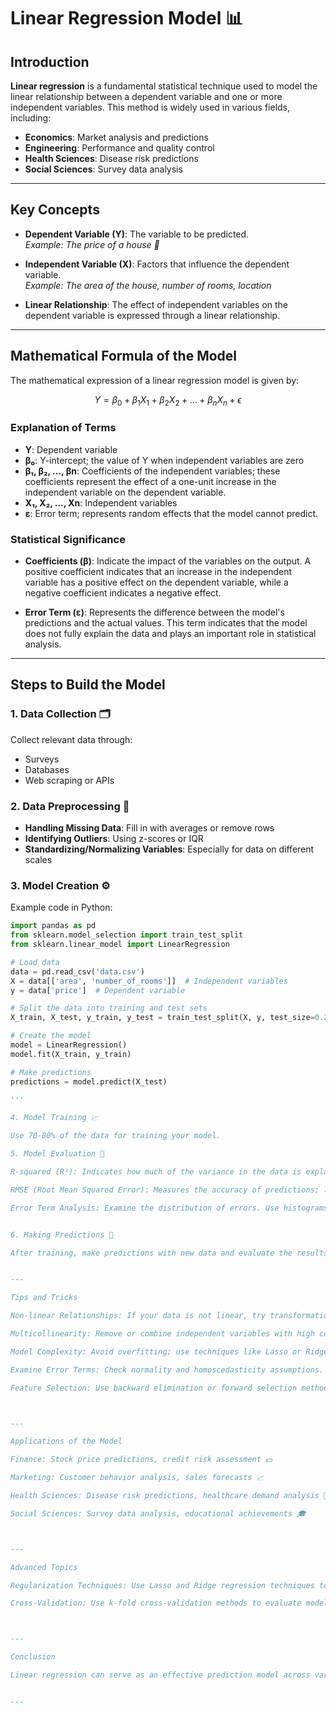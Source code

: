 # Linear Regression Model 📊

## Introduction

**Linear regression** is a fundamental statistical technique used to model the linear relationship between a dependent variable and one or more independent variables. This method is widely used in various fields, including:

- **Economics**: Market analysis and predictions
- **Engineering**: Performance and quality control
- **Health Sciences**: Disease risk predictions
- **Social Sciences**: Survey data analysis

---

## Key Concepts

- **Dependent Variable (Y)**: The variable to be predicted.  
  *Example: The price of a house 🏡*

- **Independent Variable (X)**: Factors that influence the dependent variable.  
  *Example: The area of the house, number of rooms, location*

- **Linear Relationship**: The effect of independent variables on the dependent variable is expressed through a linear relationship.

---

## Mathematical Formula of the Model

The mathematical expression of a linear regression model is given by:

$$ Y = \beta_0 + \beta_1X_1 + \beta_2X_2 + ... + \beta_nX_n + \epsilon $$

### Explanation of Terms

- **Y**: Dependent variable
- **β₀**: Y-intercept; the value of Y when independent variables are zero
- **β₁, β₂, ..., βn**: Coefficients of the independent variables; these coefficients represent the effect of a one-unit increase in the independent variable on the dependent variable.
- **X₁, X₂, ..., Xn**: Independent variables
- **ε**: Error term; represents random effects that the model cannot predict.

### Statistical Significance

- **Coefficients (β)**: Indicate the impact of the variables on the output. A positive coefficient indicates that an increase in the independent variable has a positive effect on the dependent variable, while a negative coefficient indicates a negative effect.

- **Error Term (ε)**: Represents the difference between the model's predictions and the actual values. This term indicates that the model does not fully explain the data and plays an important role in statistical analysis.

---

## Steps to Build the Model

### 1. Data Collection 🗂️

Collect relevant data through:

- Surveys
- Databases
- Web scraping or APIs

### 2. Data Preprocessing 🧹

- **Handling Missing Data**: Fill in with averages or remove rows
- **Identifying Outliers**: Using z-scores or IQR
- **Standardizing/Normalizing Variables**: Especially for data on different scales

### 3. Model Creation ⚙️

Example code in Python:

```python
import pandas as pd
from sklearn.model_selection import train_test_split
from sklearn.linear_model import LinearRegression

# Load data
data = pd.read_csv('data.csv')
X = data[['area', 'number_of_rooms']]  # Independent variables
y = data['price']  # Dependent variable

# Split the data into training and test sets
X_train, X_test, y_train, y_test = train_test_split(X, y, test_size=0.2, random_state=42)

# Create the model
model = LinearRegression()
model.fit(X_train, y_train)

# Make predictions
predictions = model.predict(X_test) 

'''

4. Model Training 📈

Use 70-80% of the data for training your model.

5. Model Evaluation 🧮

R-squared (R²): Indicates how much of the variance in the data is explained by the model. Takes values between 0 and 1; values close to 1 indicate better fit.

RMSE (Root Mean Squared Error): Measures the accuracy of predictions; lower values indicate better results.

Error Term Analysis: Examine the distribution of errors. Use histograms or Q-Q plots to check for normality assumptions.


6. Making Predictions 🔮

After training, make predictions with new data and evaluate the results.


---

Tips and Tricks

Non-linear Relationships: If your data is not linear, try transformations (logarithmic, square).

Multicollinearity: Remove or combine independent variables with high correlation. Check for multicollinearity using VIF (Variance Inflation Factor).

Model Complexity: Avoid overfitting; use techniques like Lasso or Ridge regression.

Examine Error Terms: Check normality and homoscedasticity assumptions.

Feature Selection: Use backward elimination or forward selection methods to remove unnecessary variables.



---

Applications of the Model

Finance: Stock price predictions, credit risk assessment 💵

Marketing: Customer behavior analysis, sales forecasts 📈

Health Sciences: Disease risk predictions, healthcare demand analysis 💊

Social Sciences: Survey data analysis, educational achievements 🎓



---

Advanced Topics

Regularization Techniques: Use Lasso and Ridge regression techniques to prevent overfitting. Lasso performs variable selection by shrinking some coefficients to zero.

Cross-Validation: Use k-fold cross-validation methods to evaluate model performance.



---

Conclusion

Linear regression can serve as an effective prediction model across various fields. By carefully analyzing your data and constructing the model accurately, you can achieve effective results.


---



